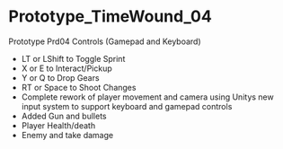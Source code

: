 # Prototype_TimeWound_04
 Prototype Prd04
 Controls (Gamepad and Keyboard)
 - LT or LShift to Toggle Sprint
 - X or E to Interact/Pickup
 - Y or Q to Drop Gears
 - RT or Space to Shoot
 Changes
 - Complete rework of player movement and camera using Unitys new input system to support keyboard and gamepad controls
 - Added Gun and bullets 
 - Player Health/death
 - Enemy and take damage 
